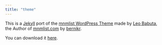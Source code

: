 ```yaml
---
title: "theme"
---
```

This is a [Jekyll] port of the [mnmlist WordPress Theme] made by [Leo Babuta], the Author of [mnmlist.com] by [bernikr].

You can download it [here].

[Jekyll]: https://jekyllrb.com/
[mnmlist WordPress Theme]: http://mnmlist.com/theme/
[Leo Babuta]: http://leobabauta.com/
[mnmlist.com]: http://mnmlist.com/
[bernikr]: http://bernhard.kralofsky.com/mnmlist-theme/
[here]: https://github.com/bernikr/mnmlist-theme
